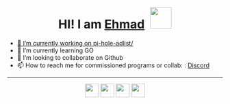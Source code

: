 <p align="center">

<h1 align="center">HI! I am <a href="https://github.com/mrxehmad/">Ehmad</a>&nbsp; 
<a href="https://www.github.com/mrxehmad" target="_blank" rel="noreferrer"><img src="https://media.giphy.com/media/mGcNjsfWAjY5AEZNw6/giphy.gif" width="50"></h1>

</p>

- 🔭 I’m currently working on [pi-hole-adlist/](https://github.com/mrxehmad/pi-hole-adlist)
- 🌱 I’m currently learning GO
- 👯 I’m looking to collaborate on Github
- 📫 How to reach me for commissioned programs or collab:
: [Discord](https://ehmad.site/discord)



---

<p align="center">
<a href="https://ehmad.site/discord" target="_blank" rel="noreferrer"><img src="https://raw.githubusercontent.com/danielcranney/readme-generator/main/public/icons/socials/discord.svg" width="32" height="32" /></a>
<a href="https://ehmad.site/github" target="_blank" rel="noreferrer"><img src="https://raw.githubusercontent.com/danielcranney/readme-generator/main/public/icons/socials/github.svg" width="32" height="32" /></a> 
<a href="https://ehmad.site/linkedin" target="_blank" rel="noreferrer"><img src="https://raw.githubusercontent.com/danielcranney/readme-generator/main/public/icons/socials/linkedin.svg" width="32" height="32" /></a>
<a href="https://ehmad.site/x" target="_blank" rel="noreferrer"><img src="https://raw.githubusercontent.com/danielcranney/readme-generator/main/public/icons/socials/twitter.svg" width="32" height="32" /></a>
</p>
